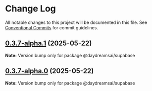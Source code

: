 # Change Log

All notable changes to this project will be documented in this file.
See [Conventional Commits](https://conventionalcommits.org) for commit guidelines.

## [0.3.7-alpha.1](https://github.com/daydreamsai/daydreams/compare/v0.3.7-alpha.0...v0.3.7-alpha.1) (2025-05-22)

**Note:** Version bump only for package @daydreamsai/supabase





## [0.3.7-alpha.0](https://github.com/daydreamsai/daydreams/compare/v0.3.6...v0.3.7-alpha.0) (2025-05-22)

**Note:** Version bump only for package @daydreamsai/supabase
